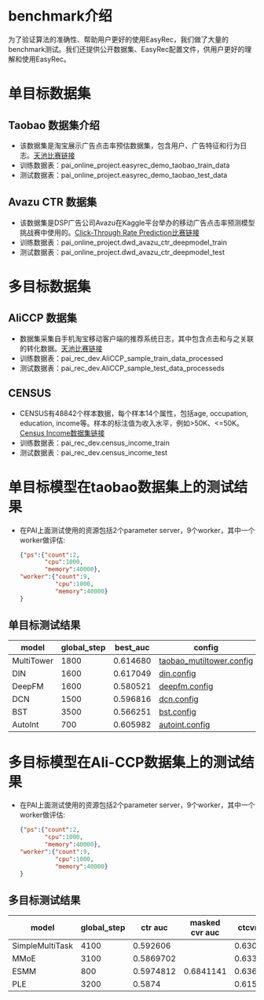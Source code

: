 # benchmark介绍

为了验证算法的准确性、帮助用户更好的使用EasyRec，我们做了大量的benchmark测试。我们还提供公开数据集、EasyRec配置文件，供用户更好的理解和使用EasyRec。

# 单目标数据集
  
## Taobao 数据集介绍
  - 该数据集是淘宝展示广告点击率预估数据集，包含用户、广告特征和行为日志。[天池比赛链接](https://tianchi.aliyun.com/dataset/dataDetail?dataId=56)
  - 训练数据表：pai_online_project.easyrec_demo_taobao_train_data
  - 测试数据表：pai_online_project.easyrec_demo_taobao_test_data
## Avazu CTR 数据集
  - 该数据集是DSP广告公司Avazu在Kaggle平台举办的移动广告点击率预测模型挑战赛中使用的。[Click-Through Rate Prediction比赛链接](https://www.kaggle.com/c/avazu-ctr-prediction)
  - 训练数据表：pai_online_project.dwd_avazu_ctr_deepmodel_train
  - 测试数据表：pai_online_project.dwd_avazu_ctr_deepmodel_test

# 多目标数据集
## AliCCP 数据集
  - 数据集采集自手机淘宝移动客户端的推荐系统日志，其中包含点击和与之关联的转化数据。[天池比赛链接](https://tianchi.aliyun.com/dataset/dataDetail?dataId=408)
  - 训练数据表：pai_rec_dev.AliCCP_sample_train_data_processed
  - 测试数据表：pai_rec_dev.AliCCP_sample_test_data_processeds
## CENSUS
  - CENSUS有48842个样本数据，每个样本14个属性，包括age, occupation, education, income等。样本的标注值为收入水平，例如>50K、<=50K。[Census Income数据集链接](https://archive.ics.uci.edu/ml/datasets/census+income) 
  - 训练数据表：pai_rec_dev.census_income_train
  - 测试数据表：pai_rec_dev.census_income_test

# 单目标模型在taobao数据集上的测试结果
- 在PAI上面测试使用的资源包括2个parameter server，9个worker，其中一个worker做评估:
  ```json
  {"ps":{"count":2,
         "cpu":1000,
         "memory":40000},
  "worker":{"count":9,
            "cpu":1000,
            "memory":40000}
  }
  ```
## 单目标测试结果
|  model   | global_step  | best_auc |  config | 
|  ----  | ----  | ----  | ----  |
| MultiTower  | 1800  | 0.614680  | [taobao_mutiltower.config](http://easyrec.oss-cn-beijing.aliyuncs.com/benchmark/ctr/taobao_mutiltower.config)| 
| DIN  | 1600  | 0.617049   | [din.config](http://easyrec.oss-cn-beijing.aliyuncs.com/benchmark/ctr/taobao_din.config) | 
| DeepFM  | 1600  | 0.580521  | [deepfm.config](http://easyrec.oss-cn-beijing.aliyuncs.com/benchmark/ctr/taobao_deepfm.config) | 
| DCN  | 1500  | 0.596816   | [dcn.config](http://easyrec.oss-cn-beijing.aliyuncs.com/benchmark/ctr/taobao_dcn.config)  |
| BST  | 3500  | 0.566251   | [bst.config](http://easyrec.oss-cn-beijing.aliyuncs.com/benchmark/ctr/taobao_bst.config)  | 
| AutoInt  | 700  | 0.605982  | [autoint.config](http://easyrec.oss-cn-beijing.aliyuncs.com/benchmark/ctr/taobao_autoint.config)  |

# 多目标模型在Ali-CCP数据集上的测试结果
- 在PAI上面测试使用的资源包括2个parameter server，9个worker，其中一个worker做评估:  
  ```json
  {"ps":{"count":2,
         "cpu":1000,
         "memory":40000},
  "worker":{"count":9,
            "cpu":1000,
            "memory":40000}
  }
  ```
## 多目标测试结果
|  model   | global_step  | ctr auc | masked cvr auc | ctcvr auc |   config | 
|  ----  | ----  | ----  | ----  | ----  | ----  |
| SimpleMultiTask | 4100  | 0.592606 | |  0.6306802  |[simple_multi_task.config](http://easyrec.oss-cn-beijing.aliyuncs.com/benchmark/multi_task/simple_multi_task.config)|
| MMoE | 3100  | 0.5869702   |  |0.6330008 |[mmoe.config](http://easyrec.oss-cn-beijing.aliyuncs.com/benchmark/multi_task/mmoe.config)| 
| ESMM  | 800  | 0.5974812  |0.6841141 | 0.6362526 |[esmm.config](http://easyrec.oss-cn-beijing.aliyuncs.com/benchmark/multi_task/esmm.config)| 
| PLE  | 3200  | 0.5874  |  | 0.6159 |[ple.config](http://easyrec.oss-cn-beijing.aliyuncs.com/benchmark/multi_task/ple.config)| 

